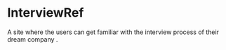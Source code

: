 # InterviewRef
A site where the users can get familiar with the interview process of their dream company .

